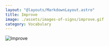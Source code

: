 ```yaml
---
layout: "@layouts/MarkdownLayout.astro"
title: Improve
image: ./assets/images-of-signs/improve.gif
category: Vocabulary
---
```


![Improve](@signs/improve.gif)

